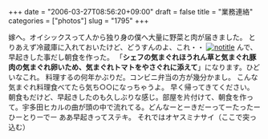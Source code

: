 +++
date = "2006-03-27T08:56:20+09:00"
draft = false
title = "業務連絡"
categories = ["photos"]
slug = "1795"
+++

嫁へ。オイシックスって人から独り身の僕へ大量に野菜と肉が届きました。
とりあえず冷蔵庫に入れておいたけど、どうすんのよ、これ・・
<a href="http://www.flickr.com/photos/h-b-k-r/118414252" target="_blank"><img src="http://static.flickr.com/47/118414252_4a89516134.jpg" class="photoen" alt="notitle"  /></a>
んで、早起きした事だし朝食を作った。
「<b>シェフの気まぐれほうれん草と気まぐれ豚肉の気まぐれ卵いため、気まぐれトマトをやさぐれに添えて</b>」になります。ひどいなこれ。
料理するの何年かぶりだ。コンビニ弁当の方が幾分かまし。
こんな気まぐれ料理食べてたら気ち○○になっちゃうよ。
早く帰ってきてください。
朝食もだけど、早起きしたのも久しぶりな感じ。部屋を片付けて、朝食を作って。宇多田ヒカルの曲が頭の中で流れてる。どんなーとーきだーってーたったーひーとりーでー
ああ早起きってステキ。
それではオヤスミナサイ（ここで突っ込む）
